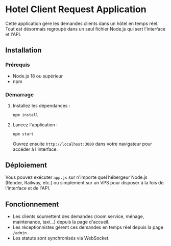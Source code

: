 # Hotel Client Request Application

Cette application gère les demandes clients dans un hôtel en temps réel.
Tout est désormais regroupé dans un seul fichier Node.js qui sert l'interface et l'API.

## Installation

### Prérequis
- Node.js 18 ou supérieur
- npm

### Démarrage
1. Installez les dépendances :
   ```bash
   npm install
   ```
2. Lancez l'application :
   ```bash
   npm start
   ```
   Ouvrez ensuite `http://localhost:3000` dans votre navigateur pour accéder à l'interface.

## Déploiement
Vous pouvez exécuter `app.js` sur n'importe quel hébergeur Node.js (Render, Railway, etc.)
ou simplement sur un VPS pour disposer à la fois de l'interface et de l'API.

## Fonctionnement
- Les clients soumettent des demandes (room service, ménage, maintenance, taxi...)
  depuis la page d'accueil.
- Les réceptionnistes gèrent ces demandes en temps réel depuis la page `/admin`.
- Les statuts sont synchronisés via WebSocket.

